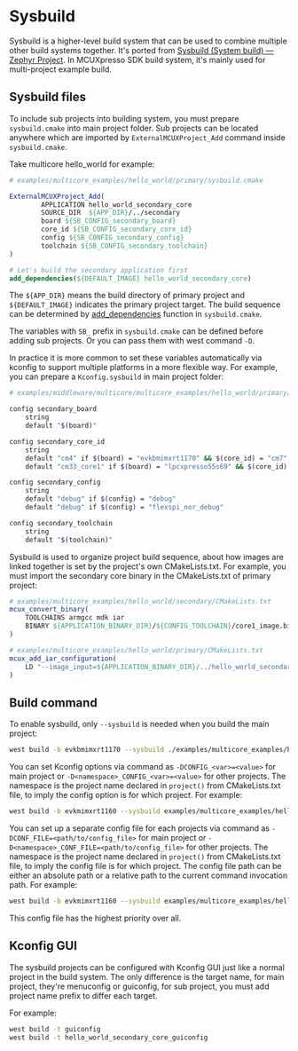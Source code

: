 # Sysbuild

Sysbuild is a higher-level build system that can be used to combine multiple other build systems together. It's ported from [Sysbuild (System build) — Zephyr Project](https://docs.zephyrproject.org/latest/build/sysbuild/index.html#sysbuild-zephyr-application). In MCUXpresso SDK build system, it's mainly used for multi-project example build.

## Sysbuild files

To include sub projects into building system, you must prepare `sysbuild.cmake` into main project folder. Sub projects can be located anywhere which are imported by `ExternalMCUXProject_Add` command inside `sysbuild.cmake`. 

Take multicore hello_world for example:

```cmake
# examples/multicore_examples/hello_world/primary/sysbuild.cmake

ExternalMCUXProject_Add(
        APPLICATION hello_world_secondary_core
        SOURCE_DIR  ${APP_DIR}/../secondary
        board ${SB_CONFIG_secondary_board}
        core_id ${SB_CONFIG_secondary_core_id}
        config ${SB_CONFIG_secondary_config}
        toolchain ${SB_CONFIG_secondary_toolchain}
)

# Let's build the secondary application first
add_dependencies(${DEFAULT_IMAGE} hello_world_secondary_core)
```

The `${APP_DIR}` means the build directory of primary project and `${DEFAULT_IMAGE}` indicates the primary project target. The build sequence can be determined by [add_dependencies](https://cmake.org/cmake/help/latest/command/add_dependencies.html#add-dependencies) function in `sysbuild.cmake`.

The variables with `SB_` prefix in `sysbuild.cmake` can be defined before adding sub projects. Or you can pass them with west command `-D`.

In practice it is more common to set these variables automatically via kconfig to support multiple platforms in a more flexible way. For example, you can prepare a `Kconfig.sysbuild` in main project folder:

```bash
# examples/middleware/multicore/multicore_examples/hello_world/primary/Kconfig.sysbuild

config secondary_board
    string
    default "$(board)"

config secondary_core_id
    string
    default "cm4" if $(board) = "evkbmimxrt1170" && $(core_id) = "cm7"
    default "cm33_core1" if $(board) = "lpcxpresso55s69" && $(core_id) = "cm33_core0"

config secondary_config
    string
    default "debug" if $(config) = "debug"
    default "debug" if $(config) = "flexspi_nor_debug"

config secondary_toolchain
    string
    default "$(toolchain)"
```

Sysbuild is used to organize project build sequence, about how images are linked together is set by the project's own CMakeLists.txt. For example, you must import the secondary core binary in the CMakeLists.txt of primary project:

```cmake
# examples/multicore_examples/hello_world/secondary/CMakeLists.txt
mcux_convert_binary(
    TOOLCHAINS armgcc mdk iar
    BINARY ${APPLICATION_BINARY_DIR}/${CONFIG_TOOLCHAIN}/core1_image.bin
)

# examples/multicore_examples/hello_world/primary/CMakeLists.txt
mcux_add_iar_configuration(
    LD "--image_input=${APPLICATION_BINARY_DIR}/../hello_world_secondary_core/iar/core1_image.bin,_core1_image,   __core1_image,4 "
)
```

## Build command

To enable sysbuild, only `--sysbuild` is needed when you build the main project:

```bash
west build -b evkbmimxrt1170 --sysbuild ./examples/multicore_examples/hello_world/primary -Dcore_id=cm7  --config flexspi_nor_debug --toolchain=armgcc -p always
```

You can set Kconfig options via command as `-DCONFIG_<var>=<value>` for main project or `-D<namespace>_CONFIG_<var>=<value>` for other projects.
The namespace is the project name declared in `project()` from CMakeLists.txt file, to imply the config option is for which project. For example:
```bash
west build -b evkmimxrt1160 --sysbuild examples/multicore_examples/hello_world/primary -d build -Dcore_id=cm7 --toolchain iar -DCONFIG_MCUX_COMPONENT_driver.lpi2c=y -Dhello_world_secondary_core_CONFIG_MCUX_COMPONENT_driver.lpi2c=y  -p always
```

You can set up a separate config file for each projects via command as `-DCONF_FILE=<path/to/config_file>` for main project or `-D<namespace>_CONF_FILE=<path/to/config_file>` for other projects. The namespace is the project name declared in `project()` from CMakeLists.txt file, to imply the config file is for which project. The config file path can be either an absolute path or a relative path to the current command invocation path. For example:
```bash
west build -b evkmimxrt1160 --sysbuild examples/multicore_examples/hello_world/primary -d build -Dcore_id=cm7 --toolchain iar -DCONF_FILE="./examples/multicore_examples/hello_world/prj-static.conf" -Dhello_world_secondary_core_CONF_FILE="./examples/multicore_examples/hello_world/prj-static.conf" -p always
```
This config file has the highest priority over all.

## Kconfig GUI

The sysbuild projects can be configured with Kconfig GUI just like a normal project in the build system. The only difference is the target name, for main project, they're menuconfig or guiconfig, for sub project, you must add project name prefix to differ each target. 

For example:

```bash
west build -t guiconfig
west build -t hello_world_secondary_core_guiconfig
```
